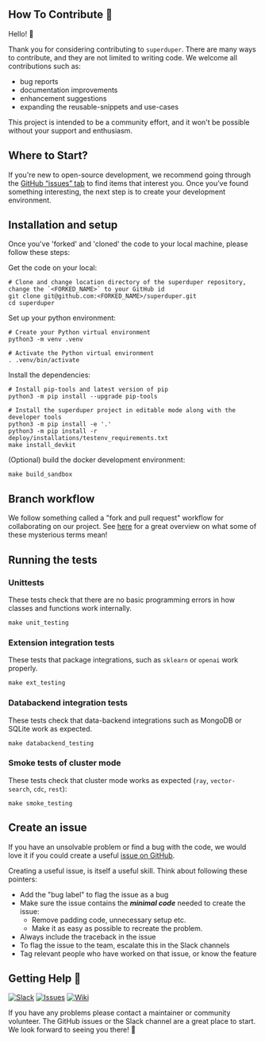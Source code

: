 ## How To Contribute :rocket:


Hello! :wave: 

Thank you for considering contributing to `superduper`. There are many ways to contribute, and they are not limited to writing code. We welcome all contributions such as:

- bug reports
- documentation improvements
- enhancement suggestions
- expanding the reusable-snippets and use-cases

This project is intended to be a community effort, and it won't be possible without your support and enthusiasm.

## Where to Start? 

If you're new to open-source development, we recommend going through the [GitHub “issues” tab](https://github.com/superduper-io/superduper/issues) to find items that interest you. Once you’ve found something interesting, the next step is to create your development environment.

## Installation and setup

Once you've 'forked' and 'cloned' the code to your local machine, please follow these steps:

Get the code on your local:

```shell
# Clone and change location directory of the superduper repository, change the `<FORKED_NAME>` to your GitHub id
git clone git@github.com:<FORKED_NAME>/superduper.git
cd superduper
```

Set up your python environment:


```shell
# Create your Python virtual environment
python3 -m venv .venv

# Activate the Python virtual environment
. .venv/bin/activate  
```

Install the dependencies:

```shell
# Install pip-tools and latest version of pip
python3 -m pip install --upgrade pip-tools

# Install the superduper project in editable mode along with the developer tools
python3 -m pip install -e '.'
python3 -m pip install -r deploy/installations/testenv_requirements.txt
make install_devkit
```

(Optional) build the docker development environment:

```shell
make build_sandbox
```

## Branch workflow

We follow something called a "fork and pull request" workflow for collaborating on our project. See [here](https://gist.github.com/Chaser324/ce0505fbed06b947d962) for a great overview on what some of these mysterious terms mean! 

## Running the tests

### Unittests

These tests check that there are no basic programming errors in how 
classes and functions work internally.

```shell
make unit_testing
```

### Extension integration tests

These tests that package integrations, such as `sklearn` or `openai`
work properly.

```shell
make ext_testing
```

### Databackend integration tests

These tests check that data-backend integrations such as MongoDB or SQLite 
work as expected.

```shell
make databackend_testing
```

### Smoke tests of cluster mode

These tests check that cluster mode works as expected (`ray`, `vector-search`, `cdc`, `rest`):

```shell
make smoke_testing
```

## Create an issue

If you have an unsolvable problem or find a bug with the code, we
would love it if you could create a useful [issue on GitHub](https://github.com/superduper-io/superduper-stealth/issues).

Creating a useful issue, is itself a useful skill. Think about following these pointers:

- Add the "bug label" to flag the issue as a bug
- Make sure the issue contains the ***minimal code*** needed to create the issue:
  - Remove padding code, unnecessary setup etc. 
  - Make it as easy as possible to recreate the problem.
- Always include the traceback in the issue
- To flag the issue to the team, escalate this in the Slack channels
- Tag relevant people who have worked on that issue, or know the feature

## Getting Help 🙋

[![Slack](https://img.shields.io/badge/Slack-superduperdb-8A2BE2?logo=slack)](https://join.slack.com/t/superduperdb/shared_invite/zt-1zuojj0k0-RjAYBs1TDsvEa7yaFGa6QA)
[![Issues](https://img.shields.io/badge/Issues-superduperdb-8A2BE2?logo=github)](https://github.com/superduper-io/superduper-stealth/issues)
[![Wiki](https://img.shields.io/badge/Project%20Wiki-superduperdb-8A2BE2?logo=github)](https://github.com/superduper-io/superduper-stealth/wiki)

If you have any problems please contact a maintainer or community volunteer. The GitHub issues or the Slack channel are a great place to start. We look forward to seeing you there! :purple_heart:
